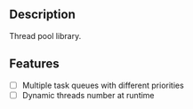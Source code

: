 ## Description

Thread pool library.

## Features

- [ ] Multiple task queues with different priorities
- [ ] Dynamic threads number at runtime